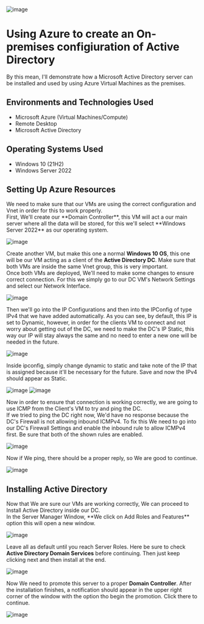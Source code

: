 <p align="center">

  ![image](https://ticgrup.com/wp-content/uploads/2022/02/Que-es-Active-Directory_ticgrup.jpg)

</p>
<h1>Using Azure to create an On-premises configiuration of Active Directory</h1>
By this mean, I'll demonstrate how a Microsoft Active Directory server can be installed and used by using Azure Virtual Machines as the premises.<br />

<h2>Environments and Technologies Used</h2>

- Microsoft Azure (Virtual Machines/Compute)
- Remote Desktop
- Microsoft Active Directory

<h2>Operating Systems Used </h2>

- Windows 10</b> (21H2)
- Windows Server 2022

<h2>Setting Up Azure Resources</h2>
<p>
  We need to make sure that our VMs are using the correct configuration and Vnet in order for this to work properly.<br>
  First, We'll create our **Domain Controller**, this VM will act a our main server where all the data will be stored, for this we'll select **Windows Server 2022** as our operating system.
  
  ![image](https://github.com/DsosaH/activeDirectory/assets/148100125/4d92e725-1ba2-4c3d-bcf1-aac445f46a08) <br/>

  Create another VM, but make this one a normal **Windows 10 OS**, this one will be our VM acting as a client of the **Active Directory DC**. Make sure that both VMs are inside the same Vnet group, this is very important.<br>
  Once both VMs are deployed, We'll need to make some changes to ensure correct connection. For this we simply go to our DC VM's Network Settings and select our Network Interface.<br>

  ![image](https://github.com/DsosaH/activeDirectory/assets/148100125/50c4c7a2-e476-4bd2-9030-45abebe6a715) <br>
  
  Then we'll go into the IP Configurations and then into the IPConfig of type IPv4 that we have added automatically. As you can see, by default, this IP is set to Dynamic, however, in order for the clients VM to connect and not worry about getting out of the DC, we need to make the DC's IP Static, this way our IP will stay always the same and no need to enter a new one will be needed in the future.
  
  ![image](https://github.com/DsosaH/activeDirectory/assets/148100125/f03659e1-bcfc-451e-bbf8-d5f66b311143)<br>

Inside ipconfig, simply change dynamic to static and take note of the IP that is assigned because it'll be necessary for the future. Save and now the IPv4 should appear as Static.<br>

![image](https://github.com/DsosaH/activeDirectory/assets/148100125/97479b5a-14c4-4645-891e-d28d00ac2e06)
![image](https://github.com/DsosaH/activeDirectory/assets/148100125/0c672a9b-2dad-48cf-92ef-13c3def1897b)<br/>

Now in order to ensure that connection is working correctly, we are going to use ICMP from the Client's VM to try and ping the DC.<br>
If we tried to ping the DC right now, We'd have no response because the DC's Firewall is not allowing inbound ICMPv4. To fix this We need to go into our DC's Firewall Settings and enable the inbound rule to allow ICMPv4 first. Be sure that both of the shown rules are enabled. <br>

![image](https://github.com/DsosaH/activeDirectory/assets/148100125/1fd73648-270a-40e8-b041-5827a3ab3357)

Now if We ping, there should be a proper reply, so We are good to continue.

![image](https://github.com/DsosaH/activeDirectory/assets/148100125/cca81786-ad80-4d9b-b2f3-b5a486ce5e67)
  
</p>
<h2>Installing Active Directory</h2>
<p>
  Now that We are sure our VMs are working correctly, We can proceed to Install Active Directory inside our DC.<br>
  In the Server Manager Window, **We click on Add Roles and Features** option this will open a new window.<br>
  
  ![image](https://github.com/DsosaH/activeDirectory/assets/148100125/53d248ff-102c-49d9-9b1d-0dd932d04a23)

  Leave all as default until you reach Server Roles. Here be sure to check **Active Directory Domain Services** before continuing. Then just keep clicking next and then install at the end.<br>

  ![image](https://github.com/DsosaH/activeDirectory/assets/148100125/f0bd044d-a9a3-47ba-a782-9fe0426ff0e5)<br>

  Now We need to promote this server to a proper **Domain Controller**. After the installation finishes, a notification should appear in the upper right corner of the window with the option tho begin the promotion. Click there to continue.<br>
  
  ![image](https://github.com/DsosaH/activeDirectory/assets/148100125/64ea9c75-800b-40ec-ad75-c9f8e22b95cd)

  
</p>
